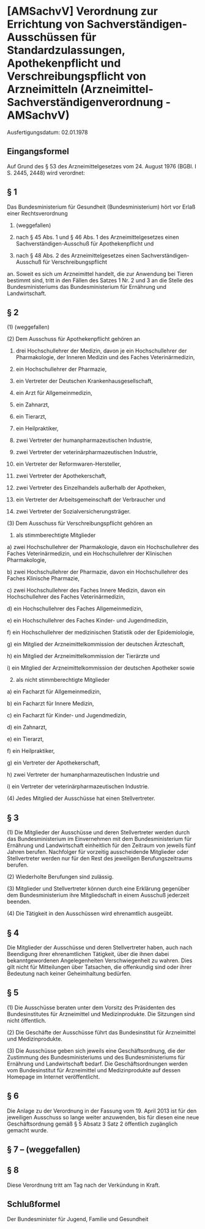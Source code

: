 # [AMSachvV] Verordnung zur Errichtung von Sachverständigen-Ausschüssen für Standardzulassungen, Apothekenpflicht und Verschreibungspflicht von Arzneimitteln  (Arzneimittel-Sachverständigenverordnung - AMSachvV)

Ausfertigungsdatum: 02.01.1978

 

## Eingangsformel

Auf Grund des § 53 des Arzneimittelgesetzes vom 24. August 1976 (BGBl. I S. 2445, 2448) wird verordnet:


## § 1

Das Bundesministerium für Gesundheit (Bundesministerium) hört vor Erlaß einer Rechtsverordnung

1. (weggefallen)

2. nach § 45 Abs. 1 und § 46 Abs. 1 des Arzneimittelgesetzes einen Sachverständigen-Ausschuß für Apothekenpflicht und

3. nach § 48 Abs. 2 des Arzneimittelgesetzes einen Sachverständigen-Ausschuß für Verschreibungspflicht

an. Soweit es sich um Arzneimittel handelt, die zur Anwendung bei Tieren bestimmt sind, tritt in den Fällen des Satzes 1 Nr. 2 und 3 an die Stelle des Bundesministeriums das Bundesministerium für Ernährung und Landwirtschaft.


## § 2

(1) (weggefallen)

(2) Dem Ausschuss für Apothekenpflicht gehören an

1. drei Hochschullehrer der Medizin, davon je ein Hochschullehrer der Pharmakologie, der Inneren Medizin und des Faches Veterinärmedizin,

2. ein Hochschullehrer der Pharmazie,

3. ein Vertreter der Deutschen Krankenhausgesellschaft,

4. ein Arzt für Allgemeinmedizin,

5. ein Zahnarzt,

6. ein Tierarzt,

7. ein Heilpraktiker,

8. zwei Vertreter der humanpharmazeutischen Industrie,

9. zwei Vertreter der veterinärpharmazeutischen Industrie,

10. ein Vertreter der Reformwaren-Hersteller,

11. zwei Vertreter der Apothekerschaft,

12. zwei Vertreter des Einzelhandels außerhalb der Apotheken,

13. ein Vertreter der Arbeitsgemeinschaft der Verbraucher und

14. zwei Vertreter der Sozialversicherungsträger.

(3) Dem Ausschuss für Verschreibungspflicht gehören an

1. als stimmberechtigte Mitglieder

a) zwei Hochschullehrer der Pharmakologie, davon ein Hochschullehrer des Faches Veterinärmedizin, und ein Hochschullehrer der Klinischen Pharmakologie,

b) zwei Hochschullehrer der Pharmazie, davon ein Hochschullehrer des Faches Klinische Pharmazie,

c) zwei Hochschullehrer des Faches Innere Medizin, davon ein Hochschullehrer des Faches Veterinärmedizin,

d) ein Hochschullehrer des Faches Allgemeinmedizin,

e) ein Hochschullehrer des Faches Kinder- und Jugendmedizin,

f) ein Hochschullehrer der medizinischen Statistik oder der Epidemiologie,

g) ein Mitglied der Arzneimittelkommission der deutschen Ärzteschaft,

h) ein Mitglied der Arzneimittelkommission der Tierärzte und

i) ein Mitglied der Arzneimittelkommission der deutschen Apotheker sowie

2. als nicht stimmberechtigte Mitglieder

a) ein Facharzt für Allgemeinmedizin,

b) ein Facharzt für Innere Medizin,

c) ein Facharzt für Kinder- und Jugendmedizin,

d) ein Zahnarzt,

e) ein Tierarzt,

f) ein Heilpraktiker,

g) ein Vertreter der Apothekerschaft,

h) zwei Vertreter der humanpharmazeutischen Industrie und

i) ein Vertreter der veterinärpharmazeutischen Industrie.

(4) Jedes Mitglied der Ausschüsse hat einen Stellvertreter.


## § 3

(1) Die Mitglieder der Ausschüsse und deren Stellvertreter werden durch das Bundesministerium im Einvernehmen mit dem Bundesministerium für Ernährung und Landwirtschaft einheitlich für den Zeitraum von jeweils fünf Jahren berufen. Nachfolger für vorzeitig ausscheidende Mitglieder oder Stellvertreter werden nur für den Rest des jeweiligen Berufungszeitraums berufen.

(2) Wiederholte Berufungen sind zulässig.

(3) Mitglieder und Stellvertreter können durch eine Erklärung gegenüber dem Bundesministerium ihre Mitgliedschaft in einem Ausschuß jederzeit beenden.

(4) Die Tätigkeit in den Ausschüssen wird ehrenamtlich ausgeübt.


## § 4

Die Mitglieder der Ausschüsse und deren Stellvertreter haben, auch nach Beendigung ihrer ehrenamtlichen Tätigkeit, über die ihnen dabei bekanntgewordenen Angelegenheiten Verschwiegenheit zu wahren. Dies gilt nicht für Mitteilungen über Tatsachen, die offenkundig sind oder ihrer Bedeutung nach keiner Geheimhaltung bedürfen.


## § 5

(1) Die Ausschüsse beraten unter dem Vorsitz des Präsidenten des Bundesinstitutes für Arzneimittel und Medizinprodukte. Die Sitzungen sind nicht öffentlich.

(2) Die Geschäfte der Ausschüsse führt das Bundesinstitut für Arzneimittel und Medizinprodukte.

(3) Die Ausschüsse geben sich jeweils eine Geschäftsordnung, die der Zustimmung des Bundesministeriums und des Bundesministeriums für Ernährung und Landwirtschaft bedarf. Die Geschäftsordnungen werden vom Bundesinstitut für Arzneimittel und Medizinprodukte auf dessen Homepage im Internet veröffentlicht.


## § 6

Die Anlage zu der Verordnung in der Fassung vom 19. April 2013 ist für den jeweiligen Ausschuss so lange weiter anzuwenden, bis für diesen eine neue Geschäftsordnung gemäß § 5 Absatz 3 Satz 2 öffentlich zugänglich gemacht wurde.


## § 7 – (weggefallen)


## § 8

Diese Verordnung tritt am Tag nach der Verkündung in Kraft.


## Schlußformel

Der Bundesminister für Jugend, Familie und Gesundheit
